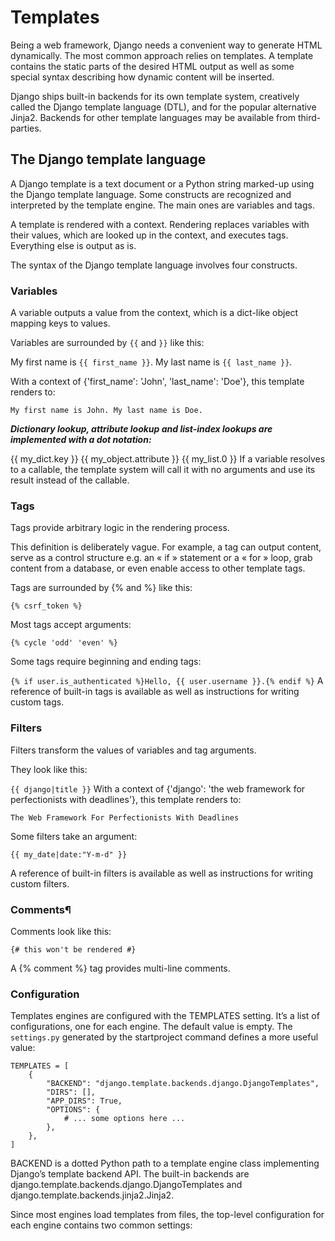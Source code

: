 <link href="https://maxcdn.bootstrapcdn.com/bootstrap/3.3.6/css/bootstrap.min.css" rel="stylesheet" />

# Templates

Being a web framework, Django needs a convenient way to generate HTML dynamically. The most common approach relies on templates. A template contains the static parts of the desired HTML output as well as some special syntax describing how dynamic content will be inserted.

Django ships built-in backends for its own template system, creatively called the Django template language (DTL), and for the popular alternative Jinja2. Backends for other template languages may be available from third-parties.

## The Django template language

A Django template is a text document or a Python string marked-up using the Django template language. Some constructs are recognized and interpreted by the template engine. The main ones are variables and tags.

A template is rendered with a context. Rendering replaces variables with their values, which are looked up in the context, and executes tags. Everything else is output as is.

The syntax of the Django template language involves four constructs.

### Variables

A variable outputs a value from the context, which is a dict-like object mapping keys to values.

Variables are surrounded by `{{` and `}}` like this:

My first name is `{{ first_name }}`. My last name is `{{ last_name }}`.

With a context of {'first_name': 'John', 'last_name': 'Doe'}, this template renders to:

    My first name is John. My last name is Doe.

***Dictionary lookup, attribute lookup and list-index lookups are implemented with a dot notation:***

{{ my_dict.key }}
{{ my_object.attribute }}
{{ my_list.0 }}
If a variable resolves to a callable, the template system will call it with no arguments and use its result instead of the callable.

### Tags

Tags provide arbitrary logic in the rendering process.

This definition is deliberately vague. For example, a tag can output content, serve as a control structure e.g. an « if » statement or a « for » loop, grab content from a database, or even enable access to other template tags.

Tags are surrounded by {% and %} like this:

`{% csrf_token %}`

Most tags accept arguments:

`{% cycle 'odd' 'even' %}`

Some tags require beginning and ending tags:

`{% if user.is_authenticated %}Hello, {{ user.username }}.{% endif %}`
A reference of built-in tags is available as well as instructions for writing custom tags.

### Filters

Filters transform the values of variables and tag arguments.

They look like this:

`{{ django|title }}`
With a context of {'django': 'the web framework for perfectionists with deadlines'}, this template renders to:

    The Web Framework For Perfectionists With Deadlines

Some filters take an argument:

`{{ my_date|date:"Y-m-d" }}`

A reference of built-in filters is available as well as instructions for writing custom filters.

### Comments¶

Comments look like this:

`{# this won't be rendered #}`

A {% comment %} tag provides multi-line comments.

### Configuration

Templates engines are configured with the TEMPLATES setting. It’s a list of configurations, one for each engine. The default value is empty. The `settings.py` generated by the startproject command defines a more useful value:

    TEMPLATES = [
        {
            "BACKEND": "django.template.backends.django.DjangoTemplates",
            "DIRS": [],
            "APP_DIRS": True,
            "OPTIONS": {
                # ... some options here ...
            },
        },
    ]
BACKEND is a dotted Python path to a template engine class implementing Django’s template backend API. The built-in backends are django.template.backends.django.DjangoTemplates and django.template.backends.jinja2.Jinja2.

Since most engines load templates from files, the top-level configuration for each engine contains two common settings:
